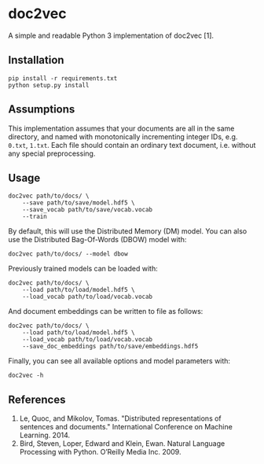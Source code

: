 # doc2vec

A simple and readable Python 3 implementation of doc2vec [1].

## Installation
```
pip install -r requirements.txt
python setup.py install
```

## Assumptions
This implementation assumes that your documents are all in the same directory,
and named with monotonically incrementing integer IDs, e.g. `0.txt`, `1.txt`.
Each file should contain an ordinary text document, i.e. without any special
preprocessing.

## Usage
```
doc2vec path/to/docs/ \
    --save path/to/save/model.hdf5 \
    --save_vocab path/to/save/vocab.vocab
    --train
```

By default, this will use the Distributed Memory (DM) model. You can also use 
the Distributed Bag-Of-Words (DBOW) model with:
```
doc2vec path/to/docs/ --model dbow
```

Previously trained models can be loaded with:
```
doc2vec path/to/docs/ \
    --load path/to/load/model.hdf5 \
    --load_vocab path/to/load/vocab.vocab
```

And document embeddings can be written to file as follows:
```
doc2vec path/to/docs/ \
    --load path/to/load/model.hdf5 \
    --load_vocab path/to/load/vocab.vocab
    --save_doc_embeddings path/to/save/embeddings.hdf5
```

Finally, you can see all available options and model parameters with:
```
doc2vec -h
```

## References
1. Le, Quoc, and Mikolov, Tomas. "Distributed representations of sentences and
   documents." International Conference on Machine Learning. 2014.
2. Bird, Steven, Loper, Edward and Klein, Ewan. Natural Language
   Processing with Python. O’Reilly Media Inc. 2009.
